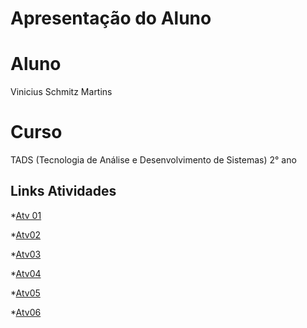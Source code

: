 # Apresentação do Aluno 

# Aluno 
Vinicius Schmitz Martins

# Curso 
TADS (Tecnologia de Análise e Desenvolvimento de Sistemas) 2° ano

## Links Atividades
*[Atv 01](https://github.com/ViniSchmitz/POO/blob/main/Atividades/Atv%2001/notebook/Atv01.ipynb)

*[Atv02](https://github.com/ViniSchmitz/POO/blob/main/Atividades/Atv02/notebook/Atv02.ipynb)

*[Atv03](https://github.com/ViniSchmitz/POO/tree/main/Atividades/Atv03)

*[Atv04](https://github.com/ViniSchmitz/POO/blob/main/Atividades/Atv04/notebook/Atv04%20.ipynb)

*[Atv05](https://github.com/ViniSchmitz/POO/blob/main/Atividades/Atv05/notebook/Atv05.ipynb)

*[Atv06](https://github.com/ViniSchmitz/POO/blob/main/Atividades/Atv06/notebook/Atv06.ipynb)



